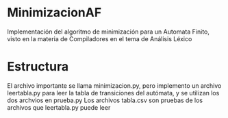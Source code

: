 # MinimizacionAF
Implementación del algoritmo de minimización para un Automata Finito, visto en la materia de Compiladores en el tema de Análisis Léxico
# Estructura
El archivo importante se llama minimizacion.py, pero implemento un archivo leertabla.py para leer la tabla de transiciones del autómata, y se utilizan los dos archvios en prueba.py
Los archivos tabla.csv son pruebas de los archivos que leertabla.py puede leer
